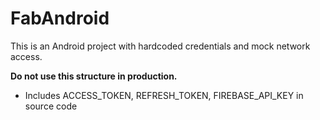 # FabAndroid

This is an Android project with hardcoded credentials and mock network access.

**Do not use this structure in production.**
- Includes ACCESS_TOKEN, REFRESH_TOKEN, FIREBASE_API_KEY in source code
